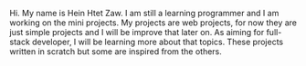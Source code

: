 Hi. My name is Hein Htet Zaw.
I am still a learning programmer and I am working on the mini projects.
My projects are web projects, for now they are just simple projects and I will be improve that later on.
As aiming for full-stack developer, I will be learning more about that topics.
These projects written in scratch but some are inspired from the others.